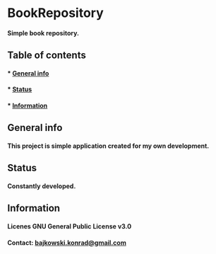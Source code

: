 # BookRepository

#### Simple book repository.



## Table of contents

#### * [General info](#general-info)
#### * [Status](#status)
#### * [Information](#information)



## General info

#### This project is simple application created for my own development.



## Status

#### Constantly developed.



## Information

#### Licenes GNU General Public License v3.0
#### Contact: bajkowski.konrad@gmail.com